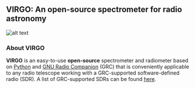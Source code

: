 ## VIRGO: An open-source spectrometer for radio astronomy
![alt text](https://i.imgur.com/PR2wpse.png "VIRGO Spectrometer")

### About VIRGO
**VIRGO** is an easy-to-use **open-source** spectrometer and radiometer based on [Python](https://www.python.org) and [GNU Radio Companion](https://wiki.gnuradio.org/index.php/GNURadioCompanion) (GRC) that is conveniently applicable to any radio telescope working with a GRC-supported software-defined radio (SDR). A list of GRC-supported SDRs can be found [here](https://wiki.gnuradio.org/index.php/Hardware).
